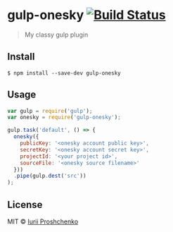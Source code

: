 # gulp-onesky [![Build Status](https://travis-ci.org/spect/gulp-onesky.svg?branch=master)](https://travis-ci.org/spect/gulp-onesky)

> My classy gulp plugin


## Install

```
$ npm install --save-dev gulp-onesky
```


## Usage

```js
var gulp = require('gulp');
var onesky = require('gulp-onesky');

gulp.task('default', () => {
  onesky({
    publicKey: '<onesky account public key>',
    secretKey: '<onesky account secret key>',
    projectId: '<your project id>',
    sourceFile: '<onesky source filename>'
  }))
  .pipe(gulp.dest('src'))
);
```


## License

MIT © [Iurii Proshchenko](https://github.com/spect)
